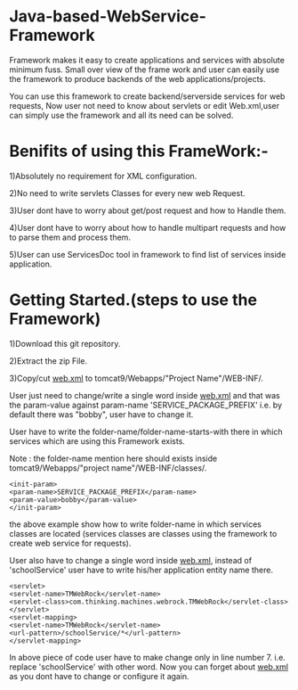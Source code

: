 # Java-based-WebService-Framework
Framework makes it easy to create applications and services with absolute minimum fuss. Small over view of the frame work and user can easily use the framework to produce backends of the web applications/projects.

You can use this framework to create backend/serverside services for web requests, Now user not need to know about servlets or edit Web.xml,user can simply use the framework and all its need can be solved.

Benifits of using this FrameWork:-
===========================

1)Absolutely no requirement for XML configuration.

2)No need to write servlets Classes for every new web Request.

3)User dont have to worry about get/post request and how to Handle them.

4)User dont have to worry about how to handle multipart requests and how to parse them and process them.

5)User can use ServicesDoc tool in framework to find list of services inside application.

Getting Started.(steps to use the Framework)
===========================

1)Download this git repository.

2)Extract the zip File.

3)Copy/cut [web.xml](web.xml) to tomcat9/Webapps/"Project Name"/WEB-INF/.

User just need to change/write a single word inside [web.xml](web.xml) and that was the param-value against param-name 'SERVICE_PACKAGE_PREFIX' i.e. by default there was "bobby", user have to change it.

User have to write the folder-name/folder-name-starts-with there in which services which are using this Framework exists.

Note : the folder-name mention here should exists inside tomcat9/Webapps/"project name"/WEB-INF/classes/.

```
<init-param>
<param-name>SERVICE_PACKAGE_PREFIX</param-name>
<param-value>bobby</param-value>
</init-param>
```
the above example show how to write folder-name in which services classes are located (services classes are classes using the framework to create web service for requests).

User also have to change a single word inside [web.xml](web.xml), instead of 'schoolService' user have to write his/her application entity name there.

```
<servlet>
<servlet-name>TMWebRock</servlet-name>
<servlet-class>com.thinking.machines.webrock.TMWebRock</servlet-class>
</servlet>
<servlet-mapping>
<servlet-name>TMWebRock</servlet-name>
<url-pattern>/schoolService/*</url-pattern>
</servlet-mapping>
```

In above piece of code user have to make change only in line number 7. i.e. replace 'schoolService' with other word.
Now you can forget about [web.xml](web.xml) as you dont have to change or configure it again.
